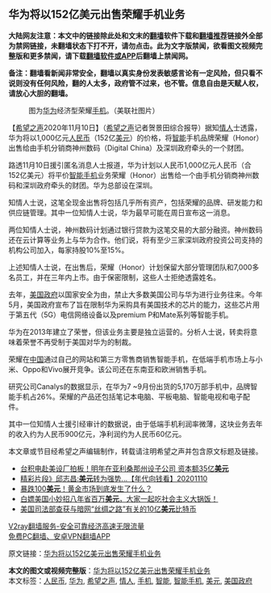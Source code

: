  <h2>华为将以152亿美元出售荣耀手机业务</h2> <p class="notice"><b>大陆网友注意：本文中的链接除此处和文末的<a href="https://github.com/bannedbook/fanqiang" >翻墙</a>软件下载和<a href="https://github.com/killgcd/justmysocks/blob/master/README.md">翻墙推荐</a>链接外全部为禁网链接，未翻墙状态下打不开，请勿点击。此为文字版禁闻，欲看图文视频完整版和更多禁闻，请下载<a href="https://github.com/bannedbook/fanqiang">翻墙软件或APP</a>后翻墙上禁闻网。</p><p>备注：翻墙看新闻非常安全，翻墙以真实身份发表敏感言论有一定风险，但只看不说则没有任何风险，翻的人太多，政府管不过来，也不管。信息自由是天赋人权，请放心大胆的翻墙。</b></p>  <div class="entry"> <figure><figcaption>图为<a href="https://www.bannedbook.org/bnews/tag/%e5%8d%8e%e4%b8%ba/" class="st_tag internal_tag" rel="tag" title="标签 华为 下的日志">华为</a>经济型荣耀<a href="https://www.bannedbook.org/bnews/tag/%e6%89%8b%e6%9c%ba/" class="st_tag internal_tag" rel="tag" title="标签 手机 下的日志">手机</a>。（美联社图片）</figcaption></figure> <p>【<span class='wp_keywordlink_affiliate'><a href="https://www.soundofhope.org" title="希望之声" target="_blank">希望之声</a></span>2020年11月10日】（<a href="https://www.bannedbook.org/bnews/tag/%e5%b8%8c%e6%9c%9b%e4%b9%8b%e5%a3%b0/" class="st_tag internal_tag" rel="tag" title="标签 希望之声 下的日志">希望之声</a>记者贺景田综合报导）据知<a href="https://www.bannedbook.org/bnews/tag/%E6%83%85%E4%BA%BA/" class="st_tag internal_tag" rel="tag" title="标签 情人 下的日志">情人</a>士透露，华为将以1,000亿元<a href="https://www.bannedbook.org/bnews/tag/%e4%ba%ba%e6%b0%91%e5%b8%81/" class="st_tag internal_tag" rel="tag" title="标签 人民币 下的日志">人民币</a>（152亿<a href="https://www.bannedbook.org/bnews/tag/%e7%be%8e%e5%85%83/" class="st_tag internal_tag" rel="tag" title="标签 美元 下的日志">美元</a>）的价格，将<a href="https://www.bannedbook.org/bnews/tag/%E6%99%BA%E8%83%BD/" class="st_tag internal_tag" rel="tag" title="标签 智能 下的日志">智能</a>手机品牌荣耀（Honor）出售给由手机分销商神州数码（Digital China）及深圳政府牵头的一个财团。</p> <p>路透11月10日援引匿名消息人士报道，华为计划以人民币1,000亿元人民币（合152亿美元）将平价<a href="https://www.bannedbook.org/bnews/tag/%e6%99%ba%e8%83%bd%e6%89%8b%e6%9c%ba/" class="st_tag internal_tag" rel="tag" title="标签 智能手机 下的日志">智能手机</a>业务荣耀（Honor）出售给一个由手机分销商神州数码和深圳政府牵头的财团。华为总部设在深圳。</p> <p>知情人士说，这笔全现金出售将包括几乎所有资产，包括荣耀的品牌、研发能力和供应链管理。其中一位知情人士说，华为最早可能在周日宣布这一消息。</p> <p>两位知情人士说，神州数码计划通过银行贷款为这笔交易的大部分融资。神州数码还在云计算等业务上与华为合作。他们说，将有至少三家深圳政府投资公司支持的机构公司加入，每家持股10%至15%。</p>  <p>上述知情人士说，在出售后，荣耀（Honor）计划保留大部分管理团队和7,000多名员工，并在三年内上市。由于保密限制，这些人士拒绝透露姓名。</p> <p>去年，<a href="https://www.bannedbook.org/bnews/tag/%E7%BE%8E%E5%9B%BD%E6%94%BF%E5%BA%9C/" class="st_tag internal_tag" rel="tag" title="标签 美国政府 下的日志">美国政府</a>以国家安全为由，禁止大多数美国公司与华为进行业务往来。今年5月，美国政府宣布了旨在限制华为采购具有美国技术的芯片的能力，这些芯片用于第五代（5G）电信网络设备以及premium P和Mate系列等智能手机。</p> <p>华为在2013年建立了荣誉，但该业务主要是独立运营的。分析人士说，转卖将意味着荣誉不再受制于美国对华为的制裁。</p> <p>荣耀在<span class='wp_keywordlink_affiliate'><a href="https://www.bannedbook.org/" title="中国" target="_blank">中国</a></span>通过自己的网站和第三方零售商销售智能手机，在低端手机市场上与小米、Oppo和Vivo展开竞争。该公司还在东南亚和欧洲销售手机。</p>  <p>研究公司Canalys的数据显示，在华为7 ~9月份出货的5,170万部手机中，品牌智能手机占26%。荣耀的产品还包括笔记本电脑、平板电脑、智能电视和电子配件。</p> <p>其中一位知情人士援引经审计的数据说，由于低端手机利润率微薄，这块业务去年的收入约为人民币900亿元，净利润约为人民币60亿元。</p> <p>本文章或节目经希望之声编辑制作，转载请注明希望之声并包含原文标题及链接。</p> <ul class='op-related-articles' title='相关阅读'> <li><a href='https://www.bannedbook.org/bnews/cnnews/20201111/1429073.html' target='_blank'>台积电赴美设厂拍板！明年在亚利桑那州设子公司 资本额35亿<b>美元</b></a></li> <li><a href='https://www.bannedbook.org/bnews/taiwannews/20201110/1429012.html' target='_blank'>精彩片段》邱志昌:<b>美元</b>转为强势...【年代向钱看】20201110</a></li> <li><a href='https://www.bannedbook.org/bnews/finance/20201110/1428457.html' target='_blank'>暴跌100<b>美元</b>！黄金市场到底发生了什么？</a></li> <li><a href='https://www.bannedbook.org/bnews/bannedvideo/20201109/1428347.html' target='_blank'>白嫖美国小妙招八年省百万<b>美元</b>，大家一起吃社会主义大锅饭！</a></li> <li><a href='https://www.bannedbook.org/bnews/baitai/20201109/1428200.html' target='_blank'>美国司法部查获与暗网“丝绸之路”有关的10亿<b>美元</b>比特币</a></li> </ul> <p class="texttj"> <a href="https://www.bannedbook.org/forum23/topic22702.html" target="_blank">V2ray翻墙服务-安全可靠经济高速无限流量</a><br/> <a href="https://github.com/bannedbook/fanqiang/wiki/%E7%A6%81%E9%97%BB%E7%BD%91%E5%AE%89%E5%8D%93%E7%BF%BB%E5%A2%99%E6%96%B0%E9%97%BBAPP" target="_blank">免费PC翻墙、安卓VPN翻墙APP</a></p><p>原文链接：<a class="src_link"  href="https://www.soundofhope.org/post/441376" target="_blank">华为将以152亿美元出售荣耀手机业务</a></p> <a name='sharetosocial'></a>       <div><b>本文的图文或视频完整版</b>：<a href='https://www.bannedbook.org/bnews/comments/20201111/1429106.html'>华为将以152亿美元出售荣耀手机业务</a></div>  </div><!--END ENTRY--> <div class="postfooter"> <div>本文标签：<a href="https://www.bannedbook.org/bnews/tag/%e4%ba%ba%e6%b0%91%e5%b8%81/" rel="tag">人民币</a>, <a href="https://www.bannedbook.org/bnews/tag/%e5%8d%8e%e4%b8%ba/" rel="tag">华为</a>, <a href="https://www.bannedbook.org/bnews/tag/%e5%b8%8c%e6%9c%9b%e4%b9%8b%e5%a3%b0/" rel="tag">希望之声</a>, <a href="https://www.bannedbook.org/bnews/tag/%E6%83%85%E4%BA%BA/" rel="tag">情人</a>, <a href="https://www.bannedbook.org/bnews/tag/%e6%89%8b%e6%9c%ba/" rel="tag">手机</a>, <a href="https://www.bannedbook.org/bnews/tag/%E6%99%BA%E8%83%BD/" rel="tag">智能</a>, <a href="https://www.bannedbook.org/bnews/tag/%e6%99%ba%e8%83%bd%e6%89%8b%e6%9c%ba/" rel="tag">智能手机</a>, <a href="https://www.bannedbook.org/bnews/tag/%e7%be%8e%e5%85%83/" rel="tag">美元</a>, <a href="https://www.bannedbook.org/bnews/tag/%E7%BE%8E%E5%9B%BD%E6%94%BF%E5%BA%9C/" rel="tag">美国政府</a></div>  </div><!--END POSTFOOTER--> 